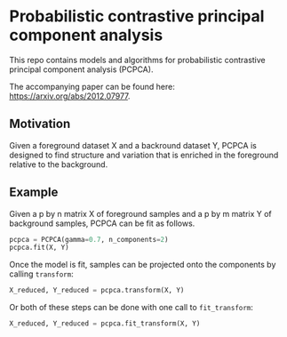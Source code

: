 # Probabilistic contrastive principal component analysis

This repo contains models and algorithms for probabilistic contrastive principal component analysis (PCPCA).

The accompanying paper can be found here: https://arxiv.org/abs/2012.07977.

## Motivation

Given a foreground dataset X and a backround dataset Y, PCPCA is designed to find structure and variation that is enriched in the foreground relative to the background.

## Example

Given a p by n matrix X of foreground samples and a p by m matrix Y of background samples, PCPCA can be fit as follows.

```python
pcpca = PCPCA(gamma=0.7, n_components=2)
pcpca.fit(X, Y)
```

Once the model is fit, samples can be projected onto the components by calling `transform`:

```python
X_reduced, Y_reduced = pcpca.transform(X, Y)
```

Or both of these steps can be done with one call to `fit_transform`:

```python
X_reduced, Y_reduced = pcpca.fit_transform(X, Y)
```
